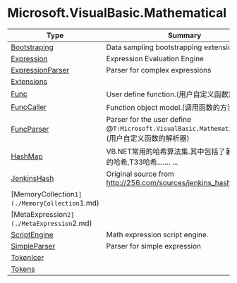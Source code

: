 ﻿
# Microsoft.VisualBasic.Mathematical

|Type|Summary|
|----|-------|
|[Bootstraping](./Bootstraping.md)|Data sampling bootstrapping extensions|
|[Expression](./Expression.md)|Expression Evaluation Engine|
|[ExpressionParser](./ExpressionParser.md)|Parser for complex expressions|
|[Extensions](./Extensions.md)||
|[Func](./Func.md)|User define function.(用户自定义函数)|
|[FuncCaller](./FuncCaller.md)|Function object model.(调用函数的方法)|
|[FuncParser](./FuncParser.md)|Parser for the user define @``T:Microsoft.VisualBasic.Mathematical.Func``.(用户自定义函数的解析器)|
|[HashMap](./HashMap.md)|VB.NET常用的哈希算法集.其中包括了著名的暴雪的哈希,T33哈希....... ...|
|[JenkinsHash](./JenkinsHash.md)|Original source from http://256.com/sources/jenkins_hash_java/ ...|
|[MemoryCollection`1](./MemoryCollection`1.md)||
|[MetaExpression`2](./MetaExpression`2.md)||
|[ScriptEngine](./ScriptEngine.md)|Math expression script engine.|
|[SimpleParser](./SimpleParser.md)|Parser for simple expression|
|[TokenIcer](./TokenIcer.md)||
|[Tokens](./Tokens.md)||

